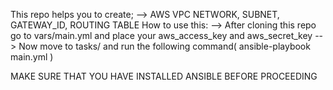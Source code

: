 This repo helps you to create;
--> AWS VPC NETWORK, SUBNET, GATEWAY_ID, ROUTING TABLE
How to use this:
--> After cloning this repo go to vars/main.yml and place your aws_access_key and aws_secret_key
--> Now move to tasks/ and run the following command( ansible-playbook main.yml )

MAKE SURE THAT YOU HAVE INSTALLED ANSIBLE BEFORE PROCEEDING
